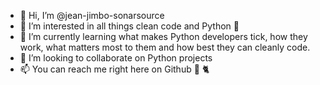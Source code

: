 - 👋 Hi, I’m @jean-jimbo-sonarsource
- 👀 I’m interested in all things clean code and Python 🐍
- 🌱 I’m currently learning what makes Python developers tick, how they work, what matters most to them and how best they can cleanly code.
- 💞️ I’m looking to collaborate on Python projects
- 📫 You can reach me right here on Github 🐙 🐈

<!---
jean-jimbo-sonarsource/jean-jimbo-sonarsource is a ✨ special ✨ repository because its `README.md` (this file) appears on your GitHub profile.
You can click the Preview link to take a look at your changes.
--->
